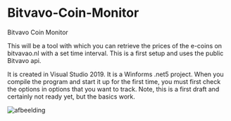 # Bitvavo-Coin-Monitor
Bitvavo Coin Monitor

This will be a tool with which you can retrieve the prices of the e-coins on bitvavao.nl with a set time interval. This is a first setup and uses the public Bitvavo api.

It is created in Visual Studio 2019. It is a Winforms .net5 project.
When you compile the program and start it up for the first time, you must first check the options in options that you want to track.
Note, this is a first draft and certainly not ready yet, but the basics work.


![afbeelding](https://user-images.githubusercontent.com/77499563/107783553-afd65980-6d4a-11eb-9f8a-ad3193bffdc4.png)
